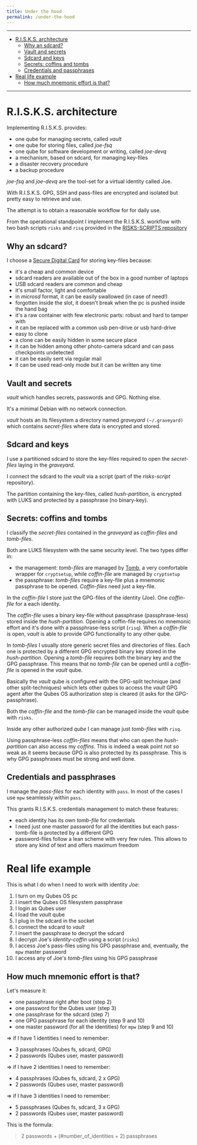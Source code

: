 ```yaml
---
title: Under the hood
permalink: /under-the-hood
---
```


---
<!-- TOC -->

- [R.I.S.K.S. architecture](#risks-architecture)
    - [Why an sdcard?](#why-an-sdcard)
    - [Vault and secrets](#vault-and-secrets)
    - [Sdcard and keys](#sdcard-and-keys)
    - [Secrets: coffins and tombs](#secrets-coffins-and-tombs)
    - [Credentials and passphrases](#credentials-and-passphrases)
- [Real life example](#real-life-example)
    - [How much mnemonic effort is that?](#how-much-mnemonic-effort-is-that)

<!-- /TOC -->
---

# R.I.S.K.S. architecture

Implementing R.I.S.K.S. provides:

* one qube for managing secrets, called _vault_
* one qube for storing files, called _joe-fsq_
* one qube for software development or writing, called _joe-devq_
* a mechanism, based on sdcard, for managing key-files
* a disaster recovery procedure
* a backup procedure

_joe-fsq_ and _joe-devq_ are the tool-set for a virtual identity called Joe.

With R.I.S.K.S. GPG, SSH and pass-files are encrypted and isolated but pretty easy to retrieve and use.

The attempt is to obtain a reasonable workflow for for daily use.

From the operational standpoint I implement the R.I.S.K.S. workflow with two bash scripts `risks` and `risq` provided in the [RISKS-SCRIPTS repository](https://github.com/19hundreds/risks-scripts)

## Why an sdcard?

I choose a [Secure Digital Card](https://en.wikipedia.org/wiki/Secure_Digital) for storing key-files because:

* it's a cheap and common device
* sdcard readers are available out of the box in a good number of laptops
* USB sdcard readers are common and cheap
* it's small factor, light and comfortable
* in _microsd_ format, it can be easily swallowed (in case of need!)
* forgotten inside the slot, it doesn't break when the pc is pushed inside the hand bag
* it's a raw container with few electronic parts: robust and hard to tamper with
* it can be replaced with a common usb pen-drive or usb hard-drive
* easy to clone
* a clone can be easily hidden in some secure place
* it can be hidden among other photo-camera sdcard and can pass checkpoints undetected
* it can be easily sent via regular mail
* it can be used read-only mode but it can be written any time

## Vault and secrets

_vault_ which handles secrets, passwords and GPG. Nothing else.

It's a minimal Debian with no network connection.

_vault_ hosts an its filesystem a directory named _graveyard_ `(~/.graveyard)` which contains _secret-files_ where data is encrypted and stored.

## Sdcard and keys

I use a partitioned sdcard to store the key-files required to open the _secret-files_ laying in the _graveyard_.

I connect the sdcard to the _vault_ via a script (part of the _risks-script_ repository).

The partition containing the key-files, called _hush-partition_, is encrypted with LUKS and protected by a passphrase (no binary-key).

## Secrets: coffins and tombs

I classify the _secret-files_ contained in the _graveyard_ as _coffin-files_ and _tomb-files_.

Both are LUKS filesystem with the same security level. The two types differ in:

* the management: _tomb-files_ are managed by [Tomb](https://www.dyne.org/software/tomb), a very comfortable wrapper for `cryptsetup`, while _coffin-file_ are managed by `cryptsetup`
* the passphrase: _tomb-files_ require a key-file plus a mnemonic passphrase to be opened. _Coffin-files_ need just a key-file.

In the _coffin-file_ I store just the GPG-files of the identity (Joe). One _coffin-file_ for a each identity.

The _coffin-file_ uses a binary key-file without passphrase (passphrase-less) stored inside the _hush-partition_. Opening a coffin-file requires no mnemonic effort and it's done with a passphrase-less script (`risq`). When a _coffin-file_ is open, _vault_ is able to provide GPG functionality to any other qube.

In _tomb-files_ I usually store generic secret files and directories of files. Each one is protected by a different GPG encrypted binary key stored in the _hush-partition_.
Opening a _tomb-file_ requires both the binary key and the GPG passphrase. This means that no _tomb-file_ can be opened until a _coffin-file_ is opened in the _vault_ qube.

Basically the _vault_ qube is configured with the GPG-split technique (and other split-techniques) which lets other qubes to access the _vault_ GPG agent after the Qubes OS authorization step is cleared (it asks for the GPG-passphrase).

Both the _coffin-file_ and the _tomb-file_ can be managed inside the _vault_ qube with `risks`.

Inside any other authorized _qube_ I can manage just _tomb-files_ with `risq`.

Using passphrase-less _coffin-files_ means that who can open the _hush-partition_ can also access my _coffins_. This is indeed a weak point not so weak as it seems because GPG is also protected by its passphrase. This is why GPG passphrases must be strong and well done.

## Credentials and passphrases

I manage the _pass-files_ for each identity with `pass`. In most of the cases I use `mpw` seamlessly within `pass`.


This grants R.I.S.K.S. credentials management to match these features:

* each identity has its own _tomb-file_ for credentials
* I need just one master password for all the identities but each pass-tomb-file is protected by a different GPG
* password-files follow a lean scheme with very few rules. This allows to store any kind of text and offers maximum freedom

# Real life example

This is what I do when I need to work with identity _Joe_:

1.  I turn on my Qubes OS pc
2.  I insert the Qubes OS filesystem passphrase
3.  I login as Qubes user
4.  I load the _vault_ qube
5.  I plug in the sdcard in the socket
6.  I connect the sdcard to _vault_
7.  I insert the passphrase to decrypt the sdcard
8.  I decrypt Joe's _identity-coffin_ using a script (`risks`)
9.  I access Joe's pass-files using his GPG passphrase and, eventually, the `mpw` master password
10. I access any of Joe's _tomb-files_ using his GPG passphrase

## How much mnemonic effort is that?

Let's measure it:

* one passphrase right after boot (step 2)
* one password for the Qubes user (step 3)
* one passphrase for the sdcard (step 7)
* one GPG passphrase for each identity (step 9 and 10)
* one master password (for all the identities) for `mpw` (step 9 and 10)

=> if I have 1 identities I need to remember:

* 3 passphrases   (Qubes fs, sdcard, GPG)
* 2 passwords     (Qubes user, master password)

=> if I have 2 identities I need to remember:

* 4 passphrases   (Qubes fs, sdcard, 2 x GPG)
* 2 passwords     (Qubes user, master password)

=> if I have 3 identities I need to remember:

* 5 passphrases   (Qubes fs, sdcard, 3 x GPG)
* 2 passwords     (Qubes user, master password)

This is the formula:

> 2 passwords + (#number_of_identities + 2) passphrases

